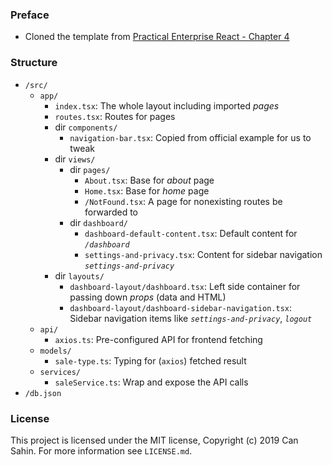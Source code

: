 
### Preface

- Cloned the template from [Practical Enterprise React - Chapter 4](https://github.com/webmasterdevlin/practical-enterprise-react/tree/master/chapter-4/starter-boilerplate)

### Structure

- `/src/`
  - `app/`
    - `index.tsx`: The whole layout including imported *pages*
    - `routes.tsx`: Routes for pages
    - dir `components/`
      - `navigation-bar.tsx`: Copied from official example for us to tweak
    - dir `views/`
      - dir `pages/`
        - `About.tsx`: Base for *about* page
        - `Home.tsx`: Base for *home* page
        - `/NotFound.tsx`: A page for nonexisting routes be forwarded to
      - dir `dashboard/`
        - `dashboard-default-content.tsx`: Default content for *`/dashboard`*
        - `settings-and-privacy.tsx`: Content for sidebar navigation *`settings-and-privacy`*
    - dir `layouts/`
      - `dashboard-layout/dashboard.tsx`: Left side container for passing down *props* (data and HTML)
      - `dashboard-layout/dashboard-sidebar-navigation.tsx`: Sidebar navigation items like *`settings-and-privacy`*, *`logout`*
  - `api/`
    - `axios.ts`: Pre-configured API for frontend fetching
  - `models/`
    - `sale-type.ts`: Typing for (`axios`) fetched result
  - `services/`
    - `saleService.ts`: Wrap and expose the API calls
- `/db.json`

### License

This project is licensed under the MIT license, Copyright (c) 2019 Can Sahin.
For more information see `LICENSE.md`.
